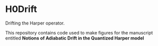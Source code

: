 # H0Drift
Drifting the Harper operator.

This repository contains code used to make figures for the manuscript entitled <b> Notions of Adiabatic Drift in the Quantized Harper model</b>
